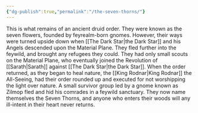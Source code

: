 ```yaml
---
{"dg-publish":true,"permalink":"/the-seven-thorns/"}
---
```


This is what remains of an ancient druid order. They were known as the seven flowers, founded by feyrealm-born gnomes. However, their ways were turned upside down when [[The Dark Star\|the Dark Star]] and his Angels descended upon the Material Plane. They fled further into the feywild, and brought any refugees they could. They had only small scouts on the Material Plane, who eventually joined the Revolution of [[Sarath\|Sarath]] against [[The Dark Star\|the Dark Star]]. When the order returned, as they began to heal nature, the [[King Rodnar\|King Rodnar]] the All-Seeing, had their order rounded up and executed for not worshipping the light over nature. A small survivor group led by a gnome known as Zilmop fled and hid his comrades in a feywild sanctuary. They now name themselves the Seven Thorns, and anyone who enters their woods will any ill-intent in their heart never returns.